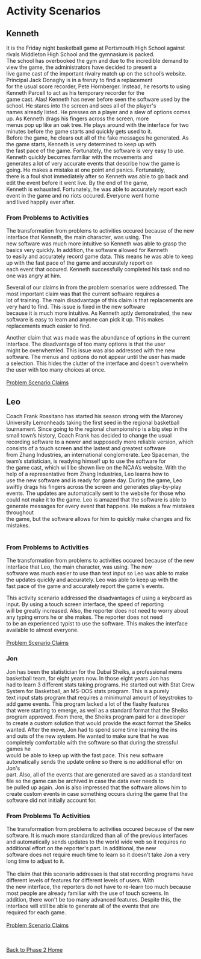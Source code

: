 <h1>Activity Scenarios</h1>

<h2>Kenneth</h2>
<p>
It is the Friday night basketball game at Portsmouth High School against rivals Middleton High School and the gymnasium is packed.<br>
The school has overbooked the gym and due to the incredible demand to view the game, the administrators have decided to present a<br>
live game cast of the important rivalry match up on the school’s website. Principal Jack Donaghy is in a frenzy to find a replacement<br>
for the usual score recorder, Pete Hornberger. Instead, he resorts to using Kenneth Parcell to act as his temporary recorder for the<br>
game cast. Alas! Kenneth has never before seen the software used by the school. He stares into the screen and sees all of the player's<br>
names already listed. He presses on a player and a slew of options comes up. As Kenneth drags his fingers across the screen, more<br>
menus pop up like an oak tree. He plays around with the interface for two minutes before the game starts and quickly gets used to it.<br>
Before the game, he clears out all of the fake messages he generated. As the game starts, Kenneth is very determined to keep up with<br>
the fast pace of the game. Fortunately, the software is very easy to use. Kenneth quickly becomes familiar with the movements and<br>
generates a lot of very accurate events that describe how the game is going. He makes a mistake at one point and panics. Fortunately,<br>
there is a foul shot immediately after so Kenneth was able to go back and edit the event before it went live. By the end of the game,<br>
Kenneth is exhausted. Fortunately, he was able to accurately report each event in the game and no riots occured. Everyone went home<br>
and lived happily ever after.<br>
</p>

<h3>From Problems to Activities</h3>
<p>
The transformation from problems to activities occured because of the new interface that Kenneth, the main character, was using. The<br>
new software was much more intuitive so Kenneth was able to grasp the basics very quickly. In addition, the software allowed for Kenneth<br>
to easily and accurately record game data. This means he was able to keep up with the fast pace of the game and accurately report on<br>
each event that occured. Kenneth successfully completed his task and no one was angry at him.<br>
</p>
<p>
Several of our claims in from the problem scenarios were addressed. The most important claim was that the current software requires a<br>
lot of training. The main disadvantage of this claim is that replacements are very hard to find. This issue is fixed in the new software<br>
because it is much more intuitive. As Kenneth aptly demonstrated, the new software is easy to learn and anyone can pick it up. This makes<br>
replacements much easier to find.<br>
</p>
<p>
Another claim that was made was the abundance of options in the current interface. The disadvantage of too many options is that the user<br>
might be overwhemled. This issue was also addressed with the new software. The menus and options do not appear until the user has made<br>
a selection. This hides the clutter of the interface and doesn't overwhelm the user with too many choices at once.<br>
<br>
<a href='http://code.google.com/p/cs-3724-group1/wiki/Phase1Claims'>Problem Scenario Claims</a>

</p>

<h2>Leo</h2>
<p>
Coach Frank Rossitano has started his season strong with the Maroney University Lemonheads taking the first seed in the regional basketball<br>
tournament. Since going to the regional championship is a big step in the small town’s history, Coach Frank has decided to change the usual<br>
recording software to a newer and supposedly more reliable version, which consists of a touch screen and the lastest and greatest software<br>
from Zhang Industries, an international conglomerate. Leo Spaceman, the team’s statistician, is readying himself up to use the software for<br>
the game cast, which will be shown live on the NCAA’s website. With the help of a representative from Zhang Industries, Leo learns how to<br>
use the new software and is ready for game day. During the game, Leo swiftly drags his fingers across the screen and generates play-by-play<br>
events. The updates are automatically sent to the website for those who could not make it to the game. Leo is amazed that the software is able to generate messages for every event that happens. He makes a few mistakes throughout<br>
the game, but the software allows for him to quickly make changes and fix mistakes.<br>
<br>
</p>

<h3>From Problems to Activities</h3>
<p>
The transformation from problems to activities occured because of the new interface that Leo, the main character, was using. The new<br>
software was much easier to use than text input so Leo was able to make the updates quickly and accurately. Leo was able to keep up with the<br>
fast pace of the game and accurately report the game's events.<br>
</p>
<p>
This activity scenario addressed the disadvantages of using a keyboard as input. By using a touch screen interface, the speed of reporting<br>
will be greatly increased. Also, the reporter does not need to worry about any typing errors he or she makes. The reporter does not need<br>
to be an experienced typist to use the software. This makes the interface available to almost everyone.<br>
<br>
<a href='http://code.google.com/p/cs-3724-group1/wiki/Phase1Claims'>Problem Scenario Claims</a>

</p>

<h3>Jon</h3>
<p>
Jon has been the statistician for the Dubai Sheiks, a professional mens basketball team, for eight years now. In those eight years Jon has<br>
had to learn 3 different stats taking programs. He started out with Stat Crew System for Basketball, an MS-DOS stats program. This is a purely<br>
text input stats program that requires a minimumal amount of keystrokes to add game events. This program lacked a lot of the flashy features<br>
that were starting to emerge, as well as a standard format that the Sheiks program approved. From there, the Sheiks program paid for a developer<br>
to create a custom solution that would provide the exact format the Sheiks wanted. After the move, Jon had to spend some time learning the ins<br>
and outs of the new system. He wanted to make sure that he was completely comfortable with the software so that during the stressful games he<br>
would be able to keep up with the fast pace. This new software automatically sends the update online so there is no additional effor on Jon's<br>
part. Also, all of the events that are generated are saved as a standard text file so the game can be archived in case the data ever needs to<br>
be pulled up again. Jon is also impressed that the software allows him to create custom events in case something occurs during the game that the software did not initially account for.<br>
</p>

<h3>From Problems To Activities</h3>
<p>
The transformation from problems to activities occured because of the new software. It is much more standardized than all of the previous interfaces<br>
and automatically sends updates to the world wide web so it requires no additional effort on the reporter's part. In additional, the new<br>
software does not require much time to learn so it doesn't take Jon a very long time to adjust to it.<br>
<br>
The claim that this scenario addresses is that stat recording programs have different levels of features for different levels of users. With<br>
the new interface, the reporters do not have to re-learn too much because most people are already familiar with the use of touch screens. In<br>
addition, there won't be too many advanced features. Despite this, the interface will still be able to generate all of the events that are<br>
required for each game.<br>
<br>
<a href='http://code.google.com/p/cs-3724-group1/wiki/Phase1Claims'>Problem Scenario Claims</a>
</p>
<br><br>
<a href='http://code.google.com/p/cs-3724-group1/wiki/Phase2HomePage'>Back to Phase 2 Home</a>